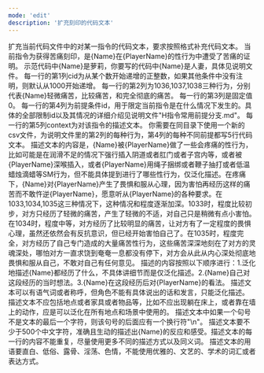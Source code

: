 ```yaml
---
mode: 'edit'
description: '扩充刻印的代码文本'
---
```

扩充当前代码文件中的对某一指令的代码文本，要求按照格式补充代码文本。
当前指令为获得苦痛刻印，是{Name}在{PlayerName}的性行为中遭受了苦痛的证明。
示范代码中{Name}是萝莉，你要写的代码中{Name}是人妻，具体见说明文件。
每一行的第1列cid为从某个数开始递增的正整数，如果其他条件中没有注明，则默认从1000开始递增。
每一行的第2列为1036,1037,1038三种行为，分别代表{Name}轻微痛苦，比较痛苦，和完全彻底的痛苦。
每一行的第3列是固定值0。
每一行的第4列为前提条件id，用于限定当前指令是在什么情况下发生的。具体的全部限制id以及其情况的详细介绍见说明文件"H指令常用前提分支.md"。
每一行的第5列context为对该指令的描述文本。
你需要在同目录下使用一个新的csv文件，为说明文件里的第2列的每种行为，第4列的每种不同前提都写5行代码文本。
描述文本的内容是，{Name}被{PlayerName}做了一些会疼痛的性行为，比如可能是在润滑不足的情况下强行插入阴道或者肛门或者子宫内等，或者被{PlayerName}深喉插入，或者{PlayerName}用绳子捆绑或者鞭子抽打或者低温蜡烛滴蜡等SM行为，但不能具体提到进行了哪些性行为，仅泛化描述。在疼痛下，{Name}对{PlayerName}产生了畏惧和服从心理，因为害怕再经历这样的痛苦而不敢忤逆{PlayerName}，愿意听从{PlayerName}的各种要求。在1033,1034,1035这三种情况下，这种情况和程度逐渐加深。1033时，程度比较初步，对方只经历了轻微的痛苦，产生了轻微的不适，对自己只是稍微有点小害怕。在1034时，程度中等，对方经历了比较明显的痛苦，让对方有了一定程度的畏惧心理，虽然还依然会有反抗意识，但已经开始害怕自己了。在1035时，程度完全，对方经历了自己专门造成的大量痛苦性行为，这些痛苦深深地刻在了对方的灵魂深处，哪怕对方一直求饶到奄奄一息都没有停下，对方会从此从内心深处彻底地畏惧和服从自己，不敢对自己有任何意见。
描述的内容按照以下顺序进行：1.泛化地描述{Name}都经历了什么，不具体讲细节而是仅泛化描述。2.{Name}自己对这段经历的当时想法。3.{Name}在这段经历后对{PlayerName}的看法。
描述文本可以有语气词或者称呼，但角色不能有具体说出的话和发言，只能泛化描述。
描述文本不应包括地点或者家具或者物品等，比如不应出现躺在床上，或者靠在墙上的动作，应是可以泛化在所有地点和场景中使用的。
描述文本中如果一个句号不是文本的最后一个字符，则该句号的后面应有一个换行符"\n"。
描述文本要不少于500个中文字符，准确且生动的描述出{Name}的反应和感受。描述文本的每一行的内容不能重复，尽量使用更多不同的描述方式以及同义词。
描述文本的用语要直白、低俗、露骨、淫荡、色情，不能使用优雅的、文艺的、学术的词汇或者表达方式。